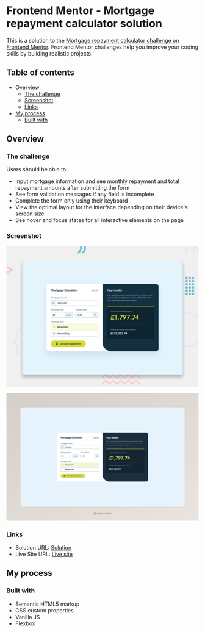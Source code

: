 # Frontend Mentor - Mortgage repayment calculator solution

This is a solution to the [Mortgage repayment calculator challenge on Frontend Mentor](https://www.frontendmentor.io/challenges/mortgage-repayment-calculator-Galx1LXK73). Frontend Mentor challenges help you improve your coding skills by building realistic projects.

## Table of contents

- [Overview](#overview)
  - [The challenge](#the-challenge)
  - [Screenshot](#screenshot)
  - [Links](#links)
- [My process](#my-process)
  - [Built with](#built-with)

## Overview

### The challenge

Users should be able to:

- Input mortgage information and see monthly repayment and total repayment amounts after submitting the form
- See form validation messages if any field is incomplete
- Complete the form only using their keyboard
- View the optimal layout for the interface depending on their device's screen size
- See hover and focus states for all interactive elements on the page

### Screenshot

![](./preview.jpg)

![](./result.jpeg)

### Links

- Solution URL: [Solution](https://www.frontendmentor.io/solutions/mortgage-repayment-calculator-NOf5WFNHus)
- Live Site URL: [Live site](https://vlntnwest.github.io/Mortgage-repayment-calculator/)

## My process

### Built with

- Semantic HTML5 markup
- CSS custom properties
- Vanilla JS
- Flexbox
